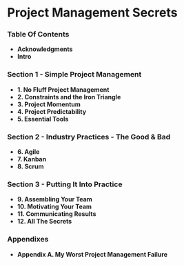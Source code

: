# Project Management Secrets

### Table Of Contents
* **Acknowledgments**
* **Intro**

### Section 1 - Simple Project Management
* **1. No Fluff Project Management**
* **2. Constraints and the Iron Triangle**
* **3. Project Momentum**
* **4. Project Predictability**
* **5. Essential Tools**

### Section 2 - Industry Practices - The Good & Bad
* **6. Agile**
* **7. Kanban**
* **8. Scrum**

### Section 3 - Putting It Into Practice
* **9. Assembling Your Team**
* **10. Motivating Your Team**
* **11. Communicating Results**
* **12. All The Secrets**

### Appendixes
* **Appendix A. My Worst Project Management Failure**